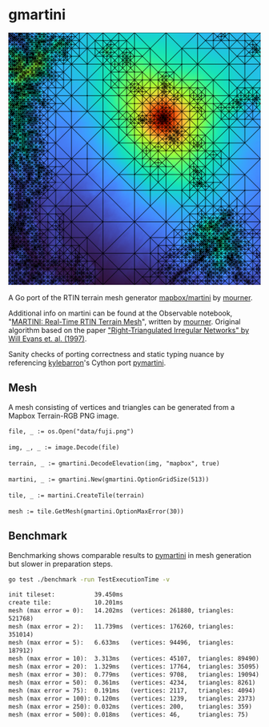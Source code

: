 # gmartini

![](test/martini-50.png)

A Go port of the RTIN terrain mesh generator [mapbox/martini](https://github.com/mapbox/martini) by [mourner](https://github.com/mourner).

Additional info on martini can be found at the Observable notebook, "[MARTINI: Real-Time RTIN Terrain Mesh](https://observablehq.com/@mourner/martin-real-time-rtin-terrain-mesh)", written by [mourner](https://github.com/mourner). Original algorithm based on the paper ["Right-Triangulated Irregular Networks" by Will Evans et. al. (1997)](https://www.cs.ubc.ca/~will/papers/rtin.pdf).

Sanity checks of porting correctness and static typing nuance by referencing [kylebarron](https://github.com/kylebarron)'s Cython port [pymartini](https://github.com/kylebarron/pymartini).

## Mesh

A mesh consisting of vertices and triangles can be generated from a Mapbox Terrain-RGB PNG image.

```
file, _ := os.Open("data/fuji.png")

img, _, _ := image.Decode(file)

terrain, _ := gmartini.DecodeElevation(img, "mapbox", true)

martini, _ := gmartini.New(gmartini.OptionGridSize(513))

tile, _ := martini.CreateTile(terrain)

mesh := tile.GetMesh(gmartini.OptionMaxError(30))
```
  
## Benchmark

Benchmarking shows comparable results to [pymartini](https://github.com/kylebarron/pymartini) in mesh generation but slower in preparation steps.

```bash
go test ./benchmark -run TestExecutionTime -v
```

```
init tileset:           39.450ms
create tile:            10.201ms
mesh (max error = 0):   14.202ms  (vertices: 261880, triangles: 521768)
mesh (max error = 2):   11.739ms  (vertices: 176260, triangles: 351014)
mesh (max error = 5):   6.633ms   (vertices: 94496,  triangles: 187912)
mesh (max error = 10):  3.313ms   (vertices: 45107,  triangles: 89490)
mesh (max error = 20):  1.329ms   (vertices: 17764,  triangles: 35095)
mesh (max error = 30):  0.779ms   (vertices: 9708,   triangles: 19094)
mesh (max error = 50):  0.361ms   (vertices: 4234,   triangles: 8261)
mesh (max error = 75):  0.191ms   (vertices: 2117,   triangles: 4094)
mesh (max error = 100): 0.120ms   (vertices: 1239,   triangles: 2373)
mesh (max error = 250): 0.032ms   (vertices: 200,    triangles: 359)
mesh (max error = 500): 0.018ms   (vertices: 46,     triangles: 75)
```
